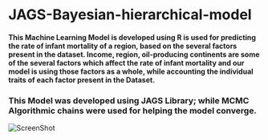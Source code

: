 # JAGS-Bayesian-hierarchical-model
 
#### This Machine Learning Model is developed using R is used for predicting the rate of infant mortality of a region, based on the several factors present in the dataset. Income, region, oil-producing continents are some of the several factors which affect the rate of infant mortality and our model is using those factors as a whole, while accounting the individual traits of each factor present in the Dataset.

### This Model was developed using JAGS Library; while MCMC Algorithmic chains were used for helping the model converge.

![ScreenShot](https://raw.github.com/uttasarga9067/RJAGS-Bayesain-Model-Predictions/1.PNG)
